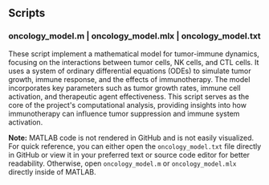 ## Scripts

### oncology_model.m | oncology_model.mlx | oncology_model.txt

These script implement a mathematical model for tumor-immune dynamics, focusing on the interactions between tumor cells, NK cells, and CTL cells. It uses a system of ordinary differential equations (ODEs) to simulate tumor growth, immune response, and the effects of immunotherapy. The model incorporates key parameters such as tumor growth rates, immune cell activation, and therapeutic agent effectiveness. This script serves as the core of the project's computational analysis, providing insights into how immunotherapy can influence tumor suppression and immune system activation.

**Note:** MATLAB code is not rendered in GitHub and is not easily visualized. For quick reference, you can either open the `oncology_model.txt` file directly in GitHub or view it in your preferred text or source code editor for better readability. Otherwise, open `oncology_model.m` or `oncology_model.mlx` directly inside of MATLAB.
